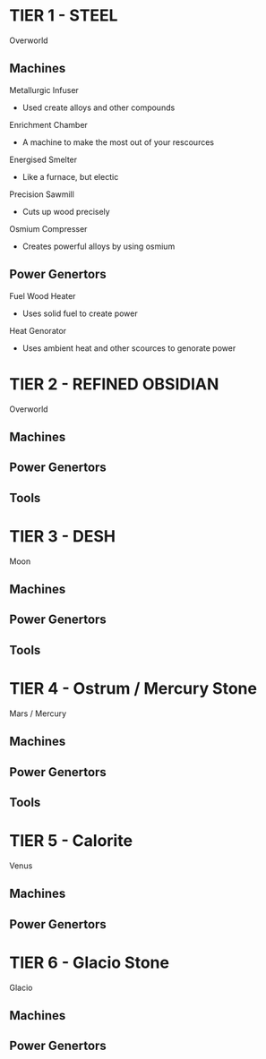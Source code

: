 # TIER 1 - STEEL
Overworld
## Machines

Metallurgic Infuser
- Used create alloys and other compounds

Enrichment Chamber
- A machine to make the most out of your rescources

Energised Smelter
- Like a furnace, but electic

Precision Sawmill
- Cuts up wood precisely 

Osmium Compresser
- Creates powerful alloys by using osmium

## Power Genertors

Fuel Wood Heater
- Uses solid fuel to create power

Heat Genorator
- Uses ambient heat and other scources to genorate power


# TIER 2 - REFINED OBSIDIAN
Overworld
## Machines
## Power Genertors
## Tools


# TIER 3 - DESH
Moon
## Machines
## Power Genertors
## Tools


# TIER 4 - Ostrum / Mercury Stone
Mars / Mercury
## Machines
## Power Genertors
## Tools


# TIER 5 - Calorite
Venus
## Machines
## Power Genertors


# TIER 6 - Glacio Stone
Glacio
## Machines
## Power Genertors
